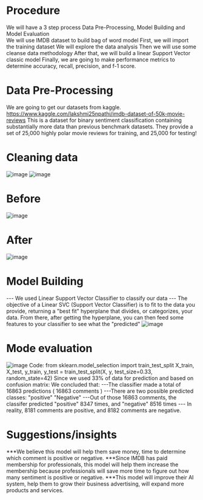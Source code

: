 # Procedure 
We will have a  3 step process  Data Pre-Processing, Model Building and Model Evaluation  
We will use IMDB dataset to build bag of word model
First, we will import the training dataset
We will explore the data analysis 
Then we will use some cleanse data methodology 
After that, we will build a linear Support Vector classic model
Finally, we  are going to make performance metrics to determine accuracy, recall, precision, and f-1 score. 
# Data Pre-Processing 	
We are going to get our datasets from kaggle. 
https://www.kaggle.com/lakshmi25npathi/imdb-dataset-of-50k-movie-reviews
This is a dataset for binary sentiment classification containing substantially more data than previous benchmark datasets. They provide a set of 25,000 highly polar movie reviews for training, and 25,000 for testing!
# Cleaning data
![image](https://user-images.githubusercontent.com/99052999/153985326-cbd3969e-bfa9-4146-9a84-b039ccdcfab5.png)
![image](https://user-images.githubusercontent.com/99052999/153985333-aeeeeaa2-925b-47f7-9ea6-88701a58f67d.png)

# Before
![image](https://user-images.githubusercontent.com/99052999/153985392-5a7f7d3d-8c99-48bc-a84f-a917afa80e4e.png)
# After
![image](https://user-images.githubusercontent.com/99052999/153985400-d12fb171-9a55-477f-b2b2-2c3e783139c9.png)
# Model Building 
--- We used Linear Support Vector Classifier to classify our data
--- The objective of a Linear SVC (Support Vector Classifier) is to fit to the data you provide, returning a "best fit" hyperplane that divides, or categorizes, your data. From there, after getting the hyperplane, you can then feed some features to your classifier to see what the "predicted" 
![image](https://user-images.githubusercontent.com/99052999/153985248-09792c6d-cc8c-4735-a400-6d34a581f035.png)
# Mode evaluation
![image](https://user-images.githubusercontent.com/99052999/153985453-c6975bc6-2d04-401e-bf36-5de7fd0b806d.png)
 Code: from sklearn.model_selection import train_test_split
X_train, X_test, y_train, y_test = train_test_split(X, y, test_size=0.33, random_state=42)
Since we used 33% of data for prediction and based on confusion matrix:
We concluded that:
---The classifier made a total of 16863 predictions ( 16863 comments )
---There are two possible predicted classes: "positive" "Negative"
---Out of those 16863 comments, the classifer predicted "positive" 8347 times, and "negative" 8516 times
--- In reality, 8181 comments are positive, and 8182 comments are negative. 
# Suggestions/insights 
***We believe this model will help them save money, time to determine which comment is positive or negative. 
***Since IMDB has paid membership for professionals, this model will help them increase the membership because professionals will save more time to figure out how many sentiment is positive or negative. 
***This model will improve their AI system, help them to grow their business advertising, will expand  more products and services. 




